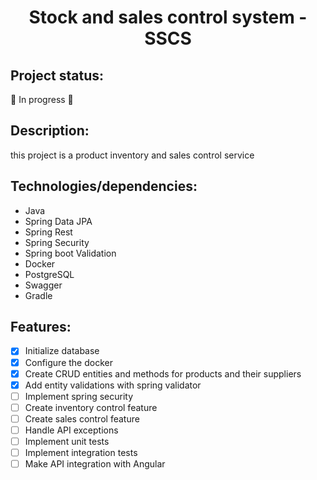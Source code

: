 <h1 align="center">Stock and sales control system - SSCS</h1>

<h2>Project status:</h2>🚀 In progress 🚧

## Description:
<p>this project is a product inventory and sales control service</p>

## Technologies/dependencies:
* Java
* Spring Data JPA
* Spring Rest
* Spring Security
* Spring boot Validation
* Docker
* PostgreSQL
* Swagger
* Gradle

## Features:
- [x] Initialize database
- [x] Configure the docker
- [x] Create CRUD entities and methods for products and their suppliers
- [x] Add entity validations with spring validator
- [ ] Implement spring security
- [ ] Create inventory control feature
- [ ] Create sales control feature
- [ ] Handle API exceptions
- [ ] Implement unit tests
- [ ] Implement integration tests
- [ ] Make API integration with Angular
